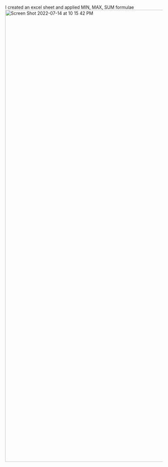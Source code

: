 I created an excel sheet and applied MIN, MAX, SUM formulae
<img width="1440" alt="Screen Shot 2022-07-14 at 10 15 42 PM" src="https://user-images.githubusercontent.com/109326222/179143040-0a0236f7-20f1-4f01-ac2e-49e3007dc60f.png">
